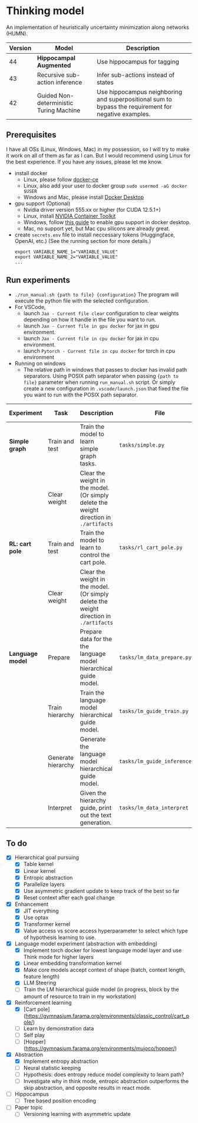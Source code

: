# Thinking model

An implementation of heuristically uncertainty minimization along networks (HUMN).

| Version | Model                                   | Description                                                                                          |
| ------- | --------------------------------------- | ---------------------------------------------------------------------------------------------------- |
| 44      | **Hippocampal Augmented**               | Use hippocampus for tagging                                                                          |
| 43      | Recursive sub-action inference          | Infer sub-actions instead of states                                                                  |
| 42      | Guided Non-deterministic Turing Machine | Use hippocampus neighboring and superpositional sum to bypass the requirement for negative examples. |

## Prerequisites

I have all OSs (Linux, Windows, Mac) in my possession, so I will try to make it work on all of them as far as I can.
But I would recommend using Linux for the best experience.
If you have any issues, please let me know.

-   install docker
    -   Linux, please follow [docker-ce](https://www.linode.com/docs/guides/installing-and-using-docker-on-ubuntu-and-debian/)
    -   Linux, also add your user to docker group `sudo usermod -aG docker $USER`
    -   Windows and Mac, please install [Docker Desktop](https://www.docker.com/products/docker-desktop)
-   gpu support (Optional)
    -   Nvidia driver version 555.xx or higher (for CUDA 12.5.1+)
    -   Linux, install [NVIDIA Container Toolkit](https://docs.nvidia.com/datacenter/cloud-native/container-toolkit/latest/install-guide.html)
    -   Windows, follow [this guide](https://docs.docker.com/desktop/gpu/) to enable gpu support in docker desktop.
    -   Mac, no support yet, but Mac cpu silicons are already great.
-   create `secrets.env` file to install neccessary tokens (Huggingface, OpenAI, etc.) (See the running section for more details.)
    ```
    export VARIABLE_NAME_1="VARIABLE_VALUE"
    export VARIABLE_NAME_2="VARIABLE_VALUE"
    ...
    ```

## Run experiments

-   `./run_manual.sh {path to file} {configuration}` The program will execute the python file with the selected configuration.
-   For VSCode,
    -   launch `Jax - Current file clear` configuration to clear weights depending on how it handle in the file you want to run.
    -   launch `Jax - Current file in gpu docker` for jax in gpu environment.
    -   launch `Jax - Current file in cpu docker` for jax in cpu environment.
    -   launch `Pytorch - Current file in cpu docker` for torch in cpu environment
-   Running on windows
    -   The relative path in windows that passes to docker has invalid path separators. Using POSIX path separator when passing `{path to file}` parameter when running `run_manual.sh` script. Or simply create a new configuration in `.vscode/launch.json` that fixed the file you want to run with the POSIX path separator.

| Experiment         | Task               | Description                                                                            | File                          | Valid configs        | Required env vars            |
| ------------------ | ------------------ | -------------------------------------------------------------------------------------- | ----------------------------- | -------------------- | ---------------------------- |
| **Simple graph**   | Train and test     | Train the model to learn simple graph tasks.                                           | `tasks/simple.py`             | `jax-gpu`, `jax-cpu` | -                            |
|                    | Clear weight       | Clear the weight in the model. (Or simply delete the weight direction in `./artifacts` |                               | `jax-gpu`, `jax-cpu` | -                            |
| **RL: cart pole**  | Train and test     | Train the model to learn to control the cart pole.                                     | `tasks/rl_cart_pole.py`       | `jax-gpu`, `jax-cpu` | -                            |
|                    | Clear weight       | Clear the weight in the model. (Or simply delete the weight direction in `./artifacts` |                               | `jax-gpu`, `jax-cpu` | -                            |
| **Language model** | Prepare            | Prepare data for the the language model hierarchical guide model.                      | `tasks/lm_data_prepare.py`    | `torch-cpu`          | `HF_TOKEN`, `OPENAI_API_KEY` |
|                    | Train hierarchy    | Train the language model hierarchical guide model.                                     | `tasks/lm_guide_train.py`     | `jax-gpu`, `jax-cpu` | -                            |
|                    | Generate hierarchy | Generate the language model hierarchical guide model.                                  | `tasks/lm_guide_inference.py` | `jax-gpu`, `jax-cpu` | -                            |
|                    | Interpret          | Given the hierarchy guide, print out the text generation.                              | `tasks/lm_data_interpret`     | `torch-cpu`          | `HF_TOKEN`                   |

## To do

-   [x] Hierarchical goal pursuing
    -   [x] Table kernel
    -   [x] Linear kernel
    -   [x] Entropic abstraction
    -   [x] Parallelize layers
    -   [x] Use asymmetric gradient update to keep track of the best so far
    -   [x] Reset context after each goal change
-   [x] Enhancement
    -   [x] JIT everything
    -   [x] Use optax
    -   [x] Transformer kernel
    -   [x] Value access vs score access hyperparameter to select which type of hypothesis learning to use.
-   [x] Language model experiment (abstraction with embedding)
    -   [x] Implement torch docker for lowest language model layer and use Think mode for higher layers
    -   [x] Linear embedding transformation kernel
    -   [x] Make core models accept context of shape (batch, context length, feature length)
    -   [x] LLM Steering
    -   [ ] Train the LM hierarchical guide model (in progress, block by the amount of resource to train in my workstation)
-   [x] Reinforcement learning
    -   [x] [Cart pole] (https://gymnasium.farama.org/environments/classic_control/cart_pole/)
    -   [ ] Learn by demonstration data
    -   [ ] Self play
    -   [ ] [Hopper] (https://gymnasium.farama.org/environments/mujoco/hopper/)
-   [x] Abstraction
    -   [x] Implement entropy abstraction
    -   [ ] Neural statistic keeping
    -   [ ] Hypothesis: does entropy reduce model complexity to learn path?
    -   [ ] Investigate why in think mode, entropic abstraction outperforms the skip abstraction, and opposite results in react mode.
-   [ ] Hippocampus
    -   [ ] Tree based position encoding
-   [ ] Paper topic
    -   [ ] Versioning learning with asymmetric update
